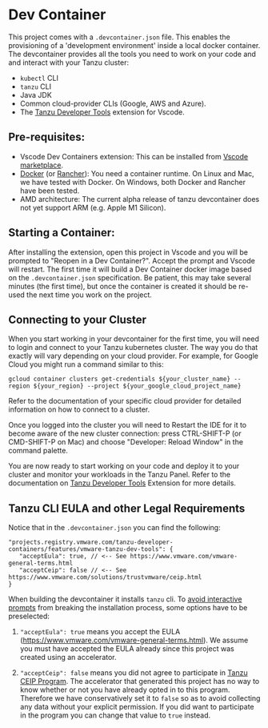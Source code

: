 Dev Container
=============

This project comes with a `.devcontainer.json` file. This enables the provisioning of a 'development environment'
inside a local docker container. The devcontainer provides all the tools you need to work on your code and 
and interact with your Tanzu cluster:

- `kubectl` CLI
- `tanzu` CLI
- Java JDK
- Common cloud-provider CLIs (Google, AWS and Azure).
- The [Tanzu Developer Tools](https://marketplace.visualstudio.com/items?itemName=vmware.tanzu-dev-tools) 
  extension for Vscode.

## Pre-requisites:

- Vscode Dev Containers extension: This can be installed from [Vscode marketplace](https://marketplace.visualstudio.com/items?itemName=ms-vscode-remote.remote-containers).
- [Docker](https://www.docker.com/products/docker-desktop/) (or [Rancher](https://rancherdesktop.io/)): 
  You need a container runtime. On Linux and Mac, we have tested with Docker. On 
  Windows, both Docker and Rancher have been tested.
- AMD architecture: The current alpha release of tanzu devcontainer does not yet support
  ARM (e.g. Apple M1 Silicon). 

## Starting a Container:

After installing the extension, open this project in Vscode and you will be prompted to 
"Reopen in a Dev Container?". Accept the prompt and Vscode will restart. The first time it
will build a Dev Container docker image based on the `.devcontainer.json` specification. 
Be patient, this may take several minutes (the first time), but once the container is created
it should be re-used the next time you work on the project.

## Connecting to your Cluster

When you start working in your devcontainer for the first time, you will need to login and connect to your
Tanzu kubernetes cluster. The way you do that exactly will vary depending on your cloud provider. For example,
for Google Cloud you might run a command similar to this:

```
gcloud container clusters get-credentials ${your_cluster_name} --region ${your_region} --project ${your_google_cloud_project_name}
```

Refer to the documentation of your specific cloud provider for detailed information on how to connect to a cluster.

Once you logged into the cluster you will need to Restart the IDE for it to become aware of the new
cluster connection: press CTRL-SHIFT-P (or CMD-SHIFT-P on Mac) and choose 
"Developer: Reload Window" in the command palette.

You are now ready to start working on your code and deploy it to your cluster and monitor
your workloads in the Tanzu Panel. Refer to the documentation on [Tanzu Developer Tools](https://marketplace.visualstudio.com/items?itemName=vmware.tanzu-dev-tools) 
Extension for more details.

## Tanzu CLI EULA and other Legal Requirements

Notice that in the `.devcontainer.json` you can find the following:

```
"projects.registry.vmware.com/tanzu-developer-containers/features/vmware-tanzu-dev-tools": {
   "acceptEula": true, // <-- See https://www.vmware.com/vmware-general-terms.html
   "acceptCeip": false // <-- See https://www.vmware.com/solutions/trustvmware/ceip.html
}
```

When building the devcontainer it installs `tanzu` cli. To 
[avoid interactive prompts](https://github.com/vmware-tanzu/tanzu-cli/blob/main/docs/quickstart/install.md#automatic-prompts-and-potential-mitigations) 
from breaking the installation process, some options have to be preselected:

1. `"acceptEula": true` means you accept the EULA (https://www.vmware.com/vmware-general-terms.html). 
   We assume you must have accepted the EULA already since this project was created using an accelerator.

2. `"acceptCeip": false` means you did not agree to participate in 
   [Tanzu CEIP Program](https://www.vmware.com/solutions/trustvmware/ceip.html).
   The accelerator that generated this project has no way to know whether or not you have already 
   opted in to this program. Therefore we have conservatively set it to `false` so as to avoid collecting
   any data without your explicit permission. If you did want to participate in the program
   you can change that value to `true` instead.